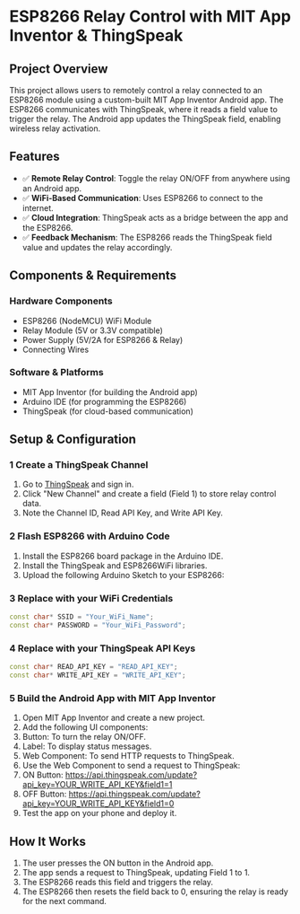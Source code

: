 # ESP8266 Relay Control with MIT App Inventor & ThingSpeak
## Project Overview
This project allows users to remotely control a relay connected to an ESP8266 module using a custom-built MIT App Inventor Android app. The ESP8266 communicates with ThingSpeak, where it reads a field value to trigger the relay. The Android app updates the ThingSpeak field, enabling wireless relay activation.
## Features

- ✅ **Remote Relay Control**: Toggle the relay ON/OFF from anywhere using an Android app.
- ✅ **WiFi-Based Communication**: Uses ESP8266 to connect to the internet.
- ✅ **Cloud Integration**: ThingSpeak acts as a bridge between the app and the ESP8266.
- ✅ **Feedback Mechanism**: The ESP8266 reads the ThingSpeak field value and updates the relay accordingly.

## Components & Requirements
### Hardware Components

- ESP8266 (NodeMCU) WiFi Module
- Relay Module (5V or 3.3V compatible)
- Power Supply (5V/2A for ESP8266 & Relay)
- Connecting Wires

### Software & Platforms

- MIT App Inventor (for building the Android app)
- Arduino IDE (for programming the ESP8266)
- ThingSpeak (for cloud-based communication)

## Setup & Configuration
### 1 Create a ThingSpeak Channel

1. Go to [ThingSpeak](https://thingspeak.com) and sign in.
2. Click "New Channel" and create a field (Field 1) to store relay control data.
3. Note the Channel ID, Read API Key, and Write API Key.

### 2 Flash ESP8266 with Arduino Code

1. Install the ESP8266 board package in the Arduino IDE.
2. Install the ThingSpeak and ESP8266WiFi libraries.
3. Upload the following Arduino Sketch to your ESP8266:
### 3 Replace with your WiFi Credentials
```cpp
const char* SSID = "Your_WiFi_Name";  
const char* PASSWORD = "Your_WiFi_Password";  
```
### 4 Replace with your ThingSpeak API Keys
```cpp
const char* READ_API_KEY = "READ_API_KEY";  
const char* WRITE_API_KEY = "WRITE_API_KEY";   
```
### 5 Build the Android App with MIT App Inventor
1. Open MIT App Inventor and create a new project.
2. Add the following UI components:
3. Button: To turn the relay ON/OFF.
4. Label: To display status messages.
5. Web Component: To send HTTP requests to ThingSpeak.
6. Use the Web Component to send a request to ThingSpeak:
7. ON Button: https://api.thingspeak.com/update?api_key=YOUR_WRITE_API_KEY&field1=1
8. OFF Button: https://api.thingspeak.com/update?api_key=YOUR_WRITE_API_KEY&field1=0
9. Test the app on your phone and deploy it.
## How It Works
1. The user presses the ON button in the Android app.
2. The app sends a request to ThingSpeak, updating Field 1 to 1.
3. The ESP8266 reads this field and triggers the relay.
4. The ESP8266 then resets the field back to 0, ensuring the relay is ready for the next command.
